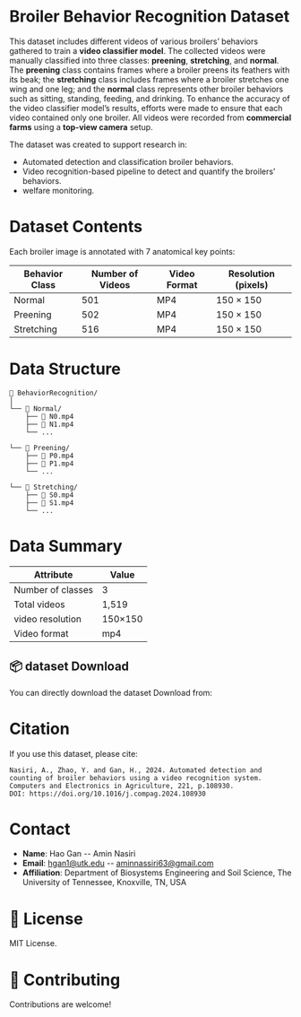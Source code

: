 # Broiler Behavior Recognition Dataset
This dataset includes different videos of various broilers’ behaviors gathered to train a **video classifier model**. The collected videos were manually classified into three classes: **preening**, **stretching**, and **normal**. The **preening** class contains frames where a broiler preens its feathers with its beak; the **stretching** class includes frames where a broiler stretches one wing and one leg; and the **normal** class represents other broiler behaviors such as sitting, standing, feeding, and drinking. To enhance the accuracy of the video classifier model’s results, efforts were made to ensure that each video contained only one broiler. All videos were recorded from **commercial farms** using a **top-view camera** setup.

The dataset was created to support research in:
* Automated detection and classification broiler behaviors.
* Video recognition-based pipeline to detect and quantify the broilers’ behaviors.
* welfare monitoring.


# Dataset Contents
Each broiler image is annotated with 7 anatomical key points:

| Behavior Class | Number of Videos | Video Format | Resolution (pixels) |
|----------------|------------------|--------------|---------------------|
| Normal         | 501              | MP4          | 150 × 150           |
| Preening       | 502              | MP4          | 150 × 150           |
| Stretching     | 516              | MP4          | 150 × 150           |


# Data Structure

```
📁 BehaviorRecognition/
│
└── 📁 Normal/
    ├── 📄 N0.mp4
    ├── 📄 N1.mp4
    └── ...

└── 📁 Preening/
    ├── 📄 P0.mp4
    ├── 📄 P1.mp4
    └── ...

└── 📁 Stretching/
    ├── 📄 S0.mp4
    ├── 📄 S1.mp4
    └── ...

```

# Data Summary
| Attribute            | Value    |
| -------------------- | -------- |
| Number of classes    | 3        |
| Total videos         | 1,519    |
| video resolution     | 150×150  |
| Video format         | mp4      |


## 📦 dataset Download

You can directly download the dataset Download from:

# Citation
If you use this dataset, please cite:

```
Nasiri, A., Zhao, Y. and Gan, H., 2024. Automated detection and counting of broiler behaviors using a video recognition system. Computers and Electronics in Agriculture, 221, p.108930.
DOI: https://doi.org/10.1016/j.compag.2024.108930
```

# Contact
* **Name**: Hao Gan -- Amin Nasiri
* **Email**: hgan1@utk.edu -- aminnassiri63@gmail.com
* **Affiliation**: Department of Biosystems Engineering and Soil Science, The University of Tennessee, Knoxville, TN, USA

# 📜 License
MIT License.

# 🤝 Contributing
Contributions are welcome!

